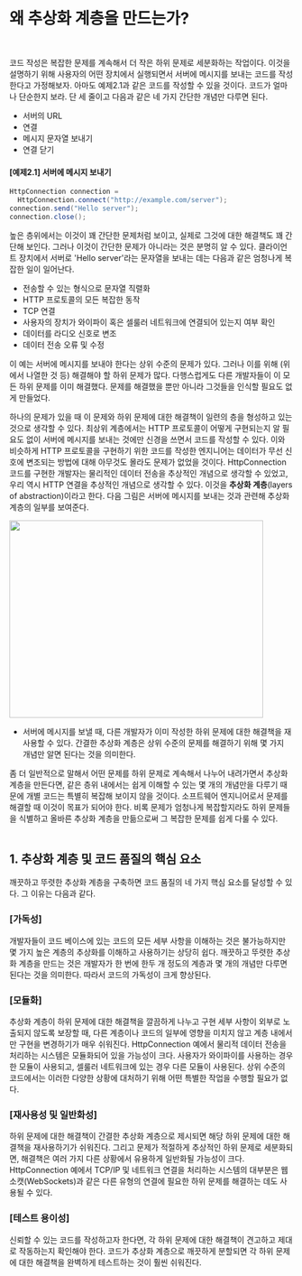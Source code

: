 # 왜 추상화 계층을 만드는가?
<br/>

코드 작성은 복잡한 문제를 계속해서 더 작은 하위 문제로 세분화하는 작업이다. 이것을 설명하기 위해 사용자의 어떤 장치에서 실행되면서 서버에 메시지를 보내는 코드를 작성한다고 가정해보자.
아마도 예제2.1과 같은 코드를 작성할 수 있을 것이다. 코드가 얼마나 단순한지 보라. 단 세 줄이고 다음과 같은 네 가지 간단한 개념만 다루면 된다.

- 서버의 URL
- 연결
- 메시지 문자열 보내기
- 연결 닫기

#### [예제2.1] 서버에 메시지 보내기
```java
HttpConnection connection =
  HttpConnection.connect("http://example.com/server");
connection.send("Hello server");
connection.close();
```
높은 층위에서는 이것이 꽤 간단한 문제처럼 보이고, 실제로 그것에 대한 해결책도 꽤 간단해 보인다. 그러나 이것이 간단한 문제가 아니라는 것은 분명히 알 수 있다.
클라이언트 장치에서 서버로 'Hello server'라는 문자열을 보내는 데는 다음과 같은 엄청나게 복잡한 일이 일어난다.

- 전송할 수 있는 형식으로 문자열 직렬화
- HTTP 프로토콜의 모든 복잡한 동작
- TCP 연결
- 사용자의 장치가 와이파이 혹은 셀룰러 네트워크에 연결되어 있는지 여부 확인
- 데이터를 라디오 신호로 변조
- 데이터 전송 오류 및 수정

이 예는 서버에 메시지를 보내야 한다는 상위 수준의 문제가 있다. 그러나 이를 위해 (위에서 나열한 것 등) 해결해야 할 하위 문제가 많다.
다행스럽게도 다른 개발자들이 이 모든 하위 문제를 이미 해결했다. 문제를 해결했을 뿐만 아니라 그것들을 인식할 필요도 없게 만들었다.

하나의 문제가 있을 때 이 문제와 하위 문제에 대한 해결책이 일련의 층을 형성하고 있는 것으로 생각할 수 있다.
최상위 계층에서는 HTTP 프로토콜이 어떻게 구현되는지 알 필요도 없이 서버에 메시지를 보내는 것에만 신경을 쓰면서 코드를 작성할 수 있다.
이와 비슷하게 HTTP 프로토콜을 구현하기 위한 코드를 작성한 엔지니어는 데이터가 무선 신호에 변조되는 방법에 대해 아무것도 몰라도 문제가 없었을 것이다.
HttpConnection 코드를 구현한 개발자는 물리적인 데이터 전송을 추상적인 개념으로 생각할 수 있었고, 우리 역시 HTTP 연결을 추상적인 개념으로 생각할 수 있다.
이것을 **추상화 계층**(layers of abstraction)이라고 한다. 다음 그림은 서버에 메시지를 보내는 것과 관련해 추상화 계층의 일부를 보여준다.

<img src="https://github.com/silxbro/clean-code/assets/142463332/3b142434-afac-4420-b558-f6038bafaecc" width="450" height="350"/><br/>
- 서버에 메시지를 보낼 때, 다른 개발자가 이미 작성한 하위 문제에 대한 해결책을 재사용할 수 있다.
  간결한 추상화 계층은 상위 수준의 문제를 해결하기 위해 몇 가지 개념만 알면 된다는 것을 의미한다. 

좀 더 일반적으로 말해서 어떤 문제를 하위 문제로 계속해서 나누어 내려가면서 추상화 계층을 만든다면, 같은 층위 내에서는 쉽게 이해할 수 있는 몇 개의 개념만을 다루기 때문에
개별 코드는 특별히 복잡해 보이지 않을 것이다. 소프트웨어 엔지니어로서 문제를 해결할 때 이것이 목표가 되어야 한다.
비록 문제가 엄청나게 복잡할지라도 하위 문제들을 식별하고 올바른 추상화 계층을 만듦으로써 그 복잡한 문제를 쉽게 다룰 수 있다.
<br/>
<br/>
## 1. 추상화 계층 및 코드 품질의 핵심 요소
깨끗하고 뚜렷한 추상화 계층을 구축하면 코드 품질의 네 가지 핵심 요소를 달성할 수 있다. 그 이유는 다음과 같다.

### [가독성]
개발자들이 코드 베이스에 있는 코드의 모든 세부 사항을 이해하는 것은 불가능하지만 몇 가지 높은 계층의 추상화를 이해하고 사용하기는 상당히 쉽다.
깨끗하고 뚜렷한 추상화 계층을 만드는 것은 개발자가 한 번에 한두 개 정도의 계층과 몇 개의 개념만 다루면 된다는 것을 의미한다. 따라서 코드의 가독성이 크게 향상된다.

### [모듈화]
추상화 계층이 하위 문제에 대한 해결책을 깔끔하게 나누고 구현 세부 사항이 외부로 노출되지 않도록 보장할 때,
다른 계층이나 코드의 일부에 영향을 미치지 않고 계층 내에서만 구현을 변경하기가 매우 쉬워진다.
HttpConnection 예에서 물리적 데이터 전송을 처리하는 시스템은 모듈화되어 있을 가능성이 크다.
사용자가 와이파이를 사용하는 경우 한 모듈이 사용되고, 셀룰러 네트워크에 있는 경우 다른 모듈이 사용된다.
상위 수준의 코드에서는 이러한 다양한 상황에 대처하기 위해 어떤 특별한 작업을 수행할 필요가 없다.

### [재사용성 및 일반화성]
하위 문제에 대한 해결책이 간결한 추상화 계층으로 제시되면 해당 하위 문제에 대한 해결책을 재사용하기가 쉬워진다.
그리고 문제가 적절하게 추상적인 하위 문제로 세분화되면, 해결책은 여러 가지 다른 상황에서 유용하게 일반화될 가능성이 크다.
HttpConnection 예에서 TCP/IP 및 네트워크 연결을 처리하는 시스템의 대부분은 웹소캣(WebSockets)과 같은 다른 유형의 연결에 필요한 하위 문제를 해결하는 데도 사용될 수 있다.

### [테스트 용이성]
신뢰할 수 있는 코드를 작성하고자 한다면, 각 하위 문제에 대한 해결책이 견고하고 제대로 작동하는지 확인해야 한다.
코드가 추상화 계층으로 깨끗하게 분할되면 각 하위 문제에 대한 해결책을 완벽하게 테스트하는 것이 훨씬 쉬워진다.
